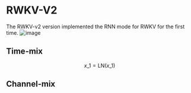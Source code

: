 # RWKV-V2
The RWKV-v2 version implemented the RNN mode for RWKV for the first time.
![image](https://rwkv.cn/_next/image?url=%2F_next%2Fstatic%2Fmedia%2FRWKV-v2-RNN-Architecture.36e56c99.jpg&w=1200&q=75)
## Time-mix
$$x\_{1}=\mathrm{LN}\left(x\_{1}\right)$$

## Channel-mix
